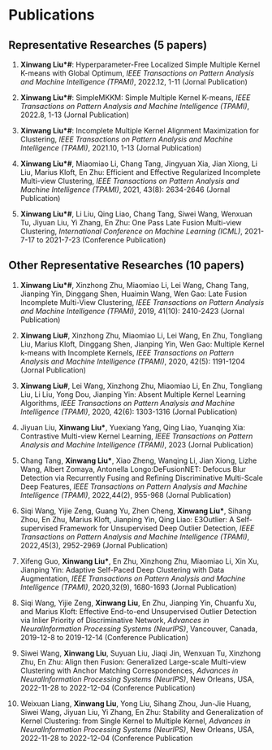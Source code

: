 # Publications


## Representative Researches (5 papers)
<ol>
<p style="margin-top: 8px;"><li></font> <b>Xinwang Liu*#</b>: Hyperparameter-Free Localized Simple Multiple Kernel K-means with Global Optimum, <i>IEEE Transactions on Pattern Analysis and Machine Intelligence (TPAMI)</i></font>, 2022.12, 1-11  (Jornal Publication)</li></p>  
<p style="margin-top: 8px;"><li></font> <b>Xinwang Liu*#</b>: SimpleMKKM: Simple Multiple Kernel K-means, <i>IEEE Transactions on Pattern Analysis and Machine Intelligence (TPAMI)</i></font>, 2022.8, 1-13  (Jornal Publication)</li></p>  
<p style="margin-top: 8px;"><li></font> <b>Xinwang Liu*#</b>: Incomplete Multiple Kernel Alignment Maximization for Clustering, <i>IEEE Transactions on Pattern Analysis and Machine Intelligence (TPAMI)</i></font>, 2021.10, 1-13  (Jornal Publication)</li></p>  
<p style="margin-top: 8px;"><li></font> <b>Xinwang Liu*#</b>, Miaomiao Li, Chang Tang, Jingyuan Xia, Jian Xiong, Li Liu, Marius Kloft, En Zhu: Efficient and Effective Regularized Incomplete Multi-view Clustering, <i>IEEE Transactions on Pattern Analysis and Machine Intelligence (TPAMI)</i></font>, 2021, 43(8): 2634-2646  (Jornal Publication)</li></p>  
<p style="margin-top: 8px;"><li></font> <b>Xinwang Liu*#</b>, Li Liu, Qing Liao, Chang Tang, Siwei Wang, Wenxuan Tu, Jiyuan Liu, Yi Zhang, En Zhu: One Pass Late Fusion Multi-view Clustering, <i>International Conference on Machine Learning (ICML)</i></font>, 2021-7-17 to 2021-7-23  (Conference Publication)</li></p>  
</ol>

## Other Representative Researches (10 papers)
<ol>
<p style="margin-top: 8px;"><li></font> <b>Xinwang Liu*#</b>, Xinzhong Zhu, Miaomiao Li, Lei Wang, Chang Tang, Jianping Yin, Dinggang Shen, Huaimin Wang, Wen Gao: Late Fusion Incomplete Multi-View Clustering, <i>IEEE Transactions on Pattern Analysis and Machine Intelligence (TPAMI)</i></font>, 2019, 41(10): 2410-2423  (Jornal Publication)</li></p>  
<p style="margin-top: 8px;"><li></font> <b>Xinwang Liu#</b>, Xinzhong Zhu, Miaomiao Li, Lei Wang, En Zhu, Tongliang Liu, Marius Kloft, Dinggang Shen, Jianping Yin, Wen Gao: Multiple Kernel k-means with Incomplete Kernels, <i>IEEE Transactions on Pattern Analysis and Machine Intelligence (TPAMI)</i></font>, 2020, 42(5): 1191-1204  (Jornal Publication)</li></p>  
<p style="margin-top: 8px;"><li></font> <b>Xinwang Liu#</b>, Lei Wang, Xinzhong Zhu, Miaomiao Li, En Zhu, Tongliang Liu, Li Liu, Yong Dou, Jianping Yin: Absent Multiple Kernel Learning Algorithms, <i>IEEE Transactions on Pattern Analysis and Machine Intelligence (TPAMI)</i></font>, 2020, 42(6): 1303-1316  (Jornal Publication)</li></p> 
<p style="margin-top: 8px;"><li></font> Jiyuan Liu, <b>Xinwang Liu*</b>, Yuexiang Yang, Qing Liao, Yuanqing Xia: Contrastive Multi-view Kernel Learning, <i>IEEE Transactions on Pattern Analysis and Machine Intelligence (TPAMI)</i></font>, 2023  (Jornal Publication)</li></p>
<p style="margin-top: 8px;"><li></font> Chang Tang, <b>Xinwang Liu*</b>, Xiao Zheng, Wanqing Li, Jian Xiong, Lizhe Wang, Albert Zomaya, Antonella Longo:DeFusionNET: Defocus Blur Detection via Recurrently Fusing and Refining Discriminative Multi-Scale Deep Features, <i>IEEE Transactions on Pattern Analysis and Machine Intelligence (TPAMI)</i></font>, 2022,44(2), 955-968  (Jornal Publication)</li></p>
<p style="margin-top: 8px;"><li></font> Siqi Wang, Yijie Zeng, Guang Yu, Zhen Cheng, <b>Xinwang Liu*</b>, Sihang Zhou, En Zhu, Marius Kloft, Jianping Yin, Qing Liao: E3Outlier: A Self-supervised Framework for Unsupervised Deep Outlier Detection, <i>IEEE Transactions on Pattern Analysis and Machine Intelligence (TPAMI)</i></font>, 2022,45(3), 2952-2969  (Jornal Publication)</li></p>
<p style="margin-top: 8px;"><li></font> Xifeng Guo, <b>Xinwang Liu*</b>, En Zhu, Xinzhong Zhu, Miaomiao Li, Xin Xu, Jianping Yin: Adaptive Self-Paced Deep Clustering with Data Augmentation, <i>IEEE Transactions on Pattern Analysis and Machine Intelligence (TPAMI)</i></font>, 2020,32(9), 1680-1693  (Jornal Publication)</li></p>     
<p style="margin-top: 8px;"><li></font> Siqi Wang, Yijie Zeng, <b>Xinwang Liu</b>, En Zhu, Jianping Yin, Chuanfu Xu, and Marius Kloft: Effective End-to-end Unsupervised Outlier Detection via Inlier Priority of Discriminative Network, <i>Advances in NeuralInformation Processing Systems (NeurIPS)</i></font>, Vancouver, Canada, 2019-12-8 to 2019-12-14 (Conference Publication)</li></p>
<p style="margin-top: 8px;"><li></font> Siwei Wang, <b>Xinwang Liu</b>, Suyuan Liu, Jiaqi Jin, Wenxuan Tu, Xinzhong Zhu, En Zhu: Align then Fusion: Generalized Large-scale Multi-view Clustering with Anchor Matching Correspondences, <i>Advances in NeuralInformation Processing Systems (NeurIPS)</i></font>, New Orleans, USA, 2022-11-28 to 2022-12-04 (Conference Publication)</li></p>
<p style="margin-top: 8px;"><li></font> Weixuan Liang, <b>Xinwang Liu</b>, Yong Liu, Sihang Zhou, Jun-Jie Huang, Siwei Wang, Jiyuan Liu, Yi Zhang, En Zhu: Stability and Generalization of Kernel Clustering: from Single Kernel to Multiple Kernel, <i>Advances in NeuralInformation Processing Systems (NeurIPS)</i></font>, New Orleans, USA, 2022-11-28 to 2022-12-04 (Conference Publication</li></p>
</ol>

